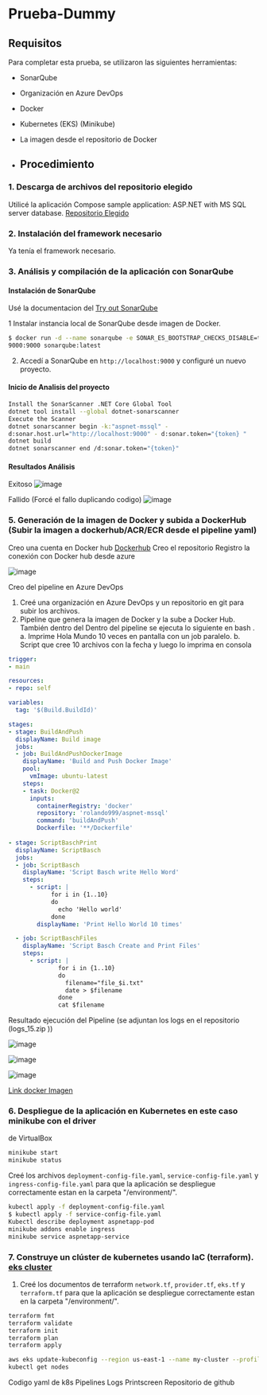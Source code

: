 # Prueba-Dummy 

## Requisitos

Para completar esta prueba, se utilizaron las siguientes herramientas:

- SonarQube
- Organización en Azure DevOps
- Docker
- Kubernetes (EKS) (Minikube)
- La imagen desde el repositorio de Docker

- ## Procedimiento

### 1. Descarga de archivos del repositorio elegido

Utilicé la aplicación Compose sample application: ASP.NET with MS SQL server database. [Repositorio Elegido](https://github.com/docker/awesome-compose/tree/master/aspnet-mssql)

### 2. Instalación del framework necesario

Ya tenía el framework necesario. 

### 3. Análisis y compilación de la aplicación con SonarQube

#### Instalación de SonarQube

Usé la documentacion del [Try out SonarQube](https://docs.sonarsource.com/sonarqube/latest/try-out-sonarqube/)

1 Instalar instancia local de SonarQube desde imagen de Docker.
   
   ```bash
$ docker run -d --name sonarqube -e SONAR_ES_BOOTSTRAP_CHECKS_DISABLE=true -p
9000:9000 sonarqube:latest
   ```
2. Accedí a SonarQube en `http://localhost:9000` y configuré un nuevo proyecto.

#### Inicio de Analisis del proyecto

   ```bash
Install the SonarScanner .NET Core Global Tool
dotnet tool install --global dotnet-sonarscanner
Execute the Scanner
dotnet sonarscanner begin -k:"aspnet-mssql" -
d:sonar.host.url="http://localhost:9000" - d:sonar.token="{token} "
dotnet build
dotnet sonarscanner end /d:sonar.token="{token}"
   ```

#### Resultados Análisis
Exitoso
![image](https://github.com/user-attachments/assets/83be1097-75ec-4a27-ae80-81a736b6da6b)

Fallido (Forcé el fallo duplicando codigo) 
![image](https://github.com/user-attachments/assets/6f851771-dc93-4287-962b-d4e654c59e0d)


### 5. Generación de la imagen de Docker y subida a DockerHub (Subir la imagen a dockerhub/ACR/ECR desde el pipeline yaml) 

Creo una cuenta en Docker hub [Dockerhub](https://hub.docker.com/)
Creo el repositorio
Registro la conexión con Docker hub desde azure

![image](https://github.com/user-attachments/assets/92a97ee3-b530-46e2-872a-c6b6f22ed753)

Creo del pipeline en Azure DevOps

1. Creé una organización en Azure DevOps y un repositorio en git para subir los archivos.
2. Pipeline que genera la imagen de Docker y la sube a Docker Hub. También
dentro del Dentro del pipeline se ejecuta lo siguiente en bash .
a. Imprime Hola Mundo 10 veces en pantalla con un job paralelo.
b. Script que cree 10 archivos con la fecha y luego lo imprima en consola

```yaml
trigger:
- main

resources:
- repo: self

variables:
  tag: '$(Build.BuildId)'

stages:
- stage: BuildAndPush
  displayName: Build image
  jobs:
  - job: BuildAndPushDockerImage
    displayName: 'Build and Push Docker Image'
    pool:
      vmImage: ubuntu-latest
    steps:
    - task: Docker@2
      inputs:
        containerRegistry: 'docker'
        repository: 'rolando999/aspnet-mssql'
        command: 'buildAndPush'
        Dockerfile: '**/Dockerfile'
        
- stage: ScriptBaschPrint
  displayName: ScriptBasch
  jobs:
  - job: ScriptBasch
    displayName: 'Script Basch write Hello Word'
    steps:
      - script: |
            for i in {1..10}
            do
              echo 'Hello world'
            done
        displayName: 'Print Hello World 10 times'

  - job: ScriptBaschFiles
    displayName: 'Script Basch Create and Print Files'
    steps:
      - script: |
              for i in {1..10}
              do
                filename="file_$i.txt"
                date > $filename
              done
              cat $filename
```
Resultado ejecución del Pipeline (se adjuntan los logs en el repositorio (logs_15.zip ))

![image](https://github.com/user-attachments/assets/652891b1-6c1c-4c29-abed-a7e9ac7d0c46)

![image](https://github.com/user-attachments/assets/28e280d7-35e6-4f3a-94be-1f9778210e91)

![image](https://github.com/user-attachments/assets/bd25a907-b8cc-4ac1-bd9f-821dcc8124f9)

[Link docker Imagen](https://hub.docker.com/r/rolando999/aspnet-mssql)

### 6. Despliegue de la aplicación en Kubernetes en este caso minikube con el driver
de VirtualBox

```bash
minikube start
minikube status
```

Creé los archivos `deployment-config-file.yaml`, `service-config-file.yaml` y `ingress-config-file.yaml` para que la aplicación se despliegue correctamente estan en la carpeta "/environment/".

```bash
kubectl apply -f deployment-config-file.yaml
$ kubectl apply -f service-config-file.yaml
Kubectl describe deployment aspnetapp-pod
minikube addons enable ingress
minikube service aspnetapp-service
```

### 7. Construye un clúster de kubernetes usando IaC (terraform). [eks cluster](https://registry.terraform.io/providers/hashicorp/aws/latest/docs/resources/eks_cluster)

1. Creé los documentos de terraform `network.tf`, `provider.tf`, `eks.tf` y `terraform.tf` para que la aplicación se despliegue correctamente estan en la carpeta "/environment/".

```bash
terraform fmt
terraform validate
terraform init
terraform plan
terraform apply

aws eks update-kubeconfig --region us-east-1 --name my-cluster --profile default
kubectl get nodes
```

Codigo
yaml de k8s
Pipelines
Logs
Printscreen
Repositorio de github
